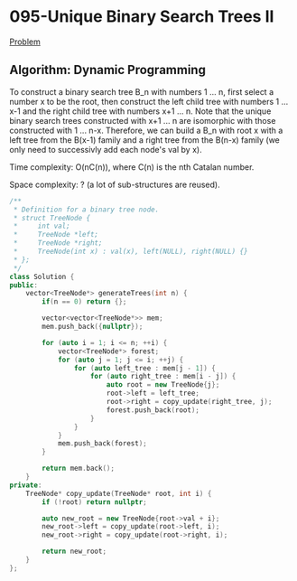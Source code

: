 # 095-Unique Binary Search Trees II

[Problem](https://leetcode.com/problems/unique-binary-search-trees-ii/)

## Algorithm: Dynamic Programming

To construct a binary search tree B_n with numbers 1 ... n, first select a number x to be the root, then construct the left child tree with numbers 1 ... x-1 and the right child tree with numbers x+1 ... n. Note that the unique binary search trees constructed with x+1 ... n are isomorphic with those constructed with 1 ... n-x. Therefore, we can build a B_n with root x with a left tree from the B(x-1) family and a right tree from the B(n-x) family (we only need to successivly add each node's val by x).

Time complexity: O(nC(n)), where C(n) is the nth Catalan number.

Space complexity: ? (a lot of sub-structures are reused).

```c++
/**
 * Definition for a binary tree node.
 * struct TreeNode {
 *     int val;
 *     TreeNode *left;
 *     TreeNode *right;
 *     TreeNode(int x) : val(x), left(NULL), right(NULL) {}
 * };
 */
class Solution {
public:
    vector<TreeNode*> generateTrees(int n) {
        if(n == 0) return {};

        vector<vector<TreeNode*>> mem;
        mem.push_back({nullptr});

        for (auto i = 1; i <= n; ++i) {
            vector<TreeNode*> forest;
            for (auto j = 1; j <= i; ++j) {
                for (auto left_tree : mem[j - 1]) {
                    for (auto right_tree : mem[i - j]) {
                        auto root = new TreeNode{j};
                        root->left = left_tree;
                        root->right = copy_update(right_tree, j);
                        forest.push_back(root);
                    }
                }
            }
            mem.push_back(forest);
        }

        return mem.back();
    }
private:
    TreeNode* copy_update(TreeNode* root, int i) {
        if (!root) return nullptr;

        auto new_root = new TreeNode{root->val + i};
        new_root->left = copy_update(root->left, i);
        new_root->right = copy_update(root->right, i);

        return new_root;
    }
};
```
